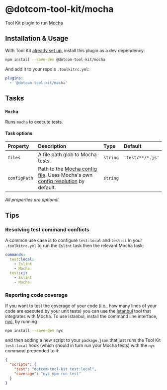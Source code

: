 # @dotcom-tool-kit/mocha

Tool Kit plugin to run [Mocha](http://mochajs.org)

## Installation & Usage

With Tool Kit [already set up](https://github.com/financial-times/dotcom-tool-kit#installing-and-using-tool-kit), install this plugin as a dev dependency:

```sh
npm install --save-dev @dotcom-tool-kit/mocha
```

And add it to your repo's `.toolkitrc.yml`:

```yml
plugins:
  - '@dotcom-tool-kit/mocha'
```

<!-- begin autogenerated docs -->
## Tasks

### `Mocha`

Runs `mocha` to execute tests.
#### Task options

| Property     | Description                                                                                                                                                       | Type     | Default          |
| :----------- | :---------------------------------------------------------------------------------------------------------------------------------------------------------------- | :------- | :--------------- |
| `files`      | A file path glob to Mocha tests.                                                                                                                                  | `string` | `'test/**/*.js'` |
| `configPath` | Path to the [Mocha config file](https://mochajs.org/#configuring-mocha-nodejs). Uses Mocha's own [config resolution](https://mochajs.org/#priorities) by default. | `string` |                  |

_All properties are optional._
<!-- end autogenerated docs -->

## Tips

### Resolving test command conflicts

A common use case is to configure `test:local` and `test:ci` in your `.toolkitrc.yml` to run the `Eslint` task then the relevant Mocha task:

```yaml
commands:
  test:local:
    - Eslint
    - Mocha
  test:ci:
    - Eslint
    - Mocha
```

### Reporting code coverage

If you want to test the coverage of your code (i.e., how many lines of your code are executed by your unit tests) you can use the [Istanbul](https://istanbul.js.org) tool that integrates with Mocha. To use Istanbul, install the command line interface, [nyc](https://github.com/istanbuljs/nyc), by running

```sh
npm install --save-dev nyc
```

and then adding a new script to your `package.json` that just runs the Tool Kit `test:local` hook (which should in turn run your Mocha tests) with the `nyc` command prepended to it:

```json
{
  "scripts": {
    "test": "dotcom-tool-kit test:local",
    "coverage": "nyc npm run test"
  }
}
```
